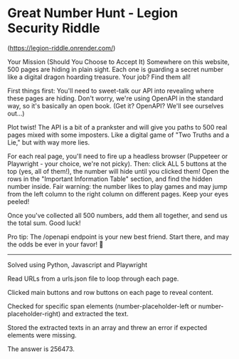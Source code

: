 # Great Number Hunt - Legion Security Riddle 

(https://legion-riddle.onrender.com/)

Your Mission (Should You Choose to Accept It)
Somewhere on this website, 500 pages are hiding in plain sight. Each one is guarding a secret number like a digital dragon hoarding treasure. Your job? Find them all!

First things first: You'll need to sweet-talk our API into revealing where these pages are hiding. Don't worry, we're using OpenAPI in the standard way, so it's basically an open book. (Get it? OpenAPI? We'll see ourselves out...)

Plot twist! The API is a bit of a prankster and will give you paths to 500 real pages mixed with some imposters. Like a digital game of "Two Truths and a Lie," but with way more lies.

For each real page, you'll need to fire up a headless browser (Puppeteer or Playwright - your choice, we're not picky). Then: click ALL 5 buttons at the top (yes, all of them!), the number will hide until you clicked them! Open the rows in the "Important Information Table" section, and find the hidden number inside. Fair warning: the number likes to play games and may jump from the left column to the right column on different pages. Keep your eyes peeled!

Once you've collected all 500 numbers, add them all together, and send us the total sum. Good luck!

Pro tip: The /openapi endpoint is your new best friend. Start there, and may the odds be ever in your favor! 🎯

--------------------------------------------------------------------------------------------------------------
Solved using Python, Javascript and Playwright

Read URLs from a urls.json file to loop through each page.

Clicked main buttons and row buttons on each page to reveal content.

Checked for specific span elements (number-placeholder-left or number-placeholder-right) and extracted the text.

Stored the extracted texts in an array and threw an error if expected elements were missing.

The answer is 256473.
